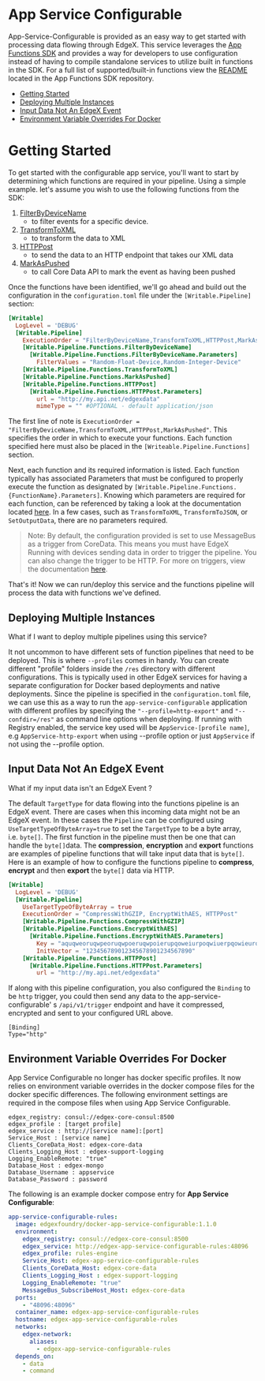 # App Service Configurable

App-Service-Configurable is provided as an easy way to get started with
processing data flowing through EdgeX. This service leverages the [App
Functions SDK](https://github.com/edgexfoundry/app-functions-sdk-go) and
provides a way for developers to use configuration instead of having to
compile standalone services to utilize built in functions in the SDK.
For a full list of supported/built-in functions view the
[README](https://github.com/edgexfoundry/app-functions-sdk-go) located
in the App Functions SDK repository.

<!--ts-->

-   [Getting Started](#getting-started)
-   [Deploying Multiple Instances](#deploying-multiple-instances)
-   [Input Data Not An EdgeX Event](#input-data-not-an-edgex-event)
-   [Environment Variable Overrides For
    Docker](#environment-variable-overrides-for-docker)

# Getting Started

To get started with the configurable app service, you'll want to start
by determining which functions are required in your pipeline. Using a
simple example. let's assume you wish to use the following functions
from the SDK:

1)  [FilterByDeviceName](https://github.com/edgexfoundry/app-functions-sdk-go#filtering)
    -   to filter events for a specific device.
2)  [TransformToXML](https://github.com/edgexfoundry/app-functions-sdk-go#conversion)
    -   to transform the data to XML
3)  [HTTPPost](https://github.com/edgexfoundry/app-functions-sdk-go#export-functions)
    -   to send the data to an HTTP endpoint that takes our XML data
4)  [MarkAsPushed](https://github.com/edgexfoundry/app-functions-sdk-go/blob/master/README.md#CoreData-Functions)
    -   to call Core Data API to mark the event as having been pushed

Once the functions have been identified, we'll go ahead and build out
the configuration in the `configuration.toml` file under the
`[Writable.Pipeline]` section:

``` toml
[Writable]
  LogLevel = 'DEBUG'
  [Writable.Pipeline]
    ExecutionOrder = "FilterByDeviceName,TransformToXML,HTTPPost,MarkAsPushed"
    [Writable.Pipeline.Functions.FilterByDeviceName]
      [Writable.Pipeline.Functions.FilterByDeviceName.Parameters]
        FilterValues = "Random-Float-Device,Random-Integer-Device"
    [Writable.Pipeline.Functions.TransformToXML]
    [Writable.Pipeline.Functions.MarkAsPushed]
    [Writable.Pipeline.Functions.HTTPPost]
      [Writable.Pipeline.Functions.HTTPPost.Parameters]
        url = "http://my.api.net/edgexdata"
        mimeType = "" #OPTIONAL - default application/json
```

The first line of note is
`ExecutionOrder = "FilterByDeviceName,TransformToXML,HTTPPost,MarkAsPushed"`.
This specifies the order in which to execute your functions. Each
function specified here must also be placed in the
`[Writeable.Pipeline.Functions]` section.

Next, each function and its required information is listed. Each
function typically has associated Parameters that must be configured to
properly execute the function as designated by
`[Writable.Pipeline.Functions.{FunctionName}.Parameters]`. Knowing which
parameters are required for each function, can be referenced by taking a
look at the documentation located
[here](https://github.com/edgexfoundry/app-functions-sdk-go#built-in-transformsfunctions).
In a few cases, such as `TransformToXML`, `TransformToJSON`, or
`SetOutputData`, there are no parameters required.

> Note: By default, the configuration provided is set to use MessageBus
> as a trigger from CoreData. This means you must have EdgeX Running
> with devices sending data in order to trigger the pipeline. You can
> also change the trigger to be HTTP. For more on triggers, view the
> documentation
> [here](https://github.com/edgexfoundry/app-functions-sdk-go#triggers).

That's it! Now we can run/deploy this service and the functions pipeline
will process the data with functions we've defined.

## Deploying Multiple Instances

What if I want to deploy multiple pipelines using this service?

It not uncommon to have different sets of function pipelines that need
to be deployed. This is where `--profiles` comes in handy. You can
create different "profile" folders inside the `/res` directory with
different configurations. This is typically used in other EdgeX services
for having a separate configuration for Docker based deployments and
native deployments. Since the pipeline is specified in the
`configuration.toml` file, we can use this as a way to run the
`app-service-configurable` application with different profiles by
specifying the `"--profile=http-export"` and `"--confdir=/res"` as
command line options when deploying. If running with Registry enabled,
the service key used will be `AppService-[profile name]`, e.g
`AppService-http-export` when using --profile option or just
`AppService` if not using the --profile option.

## Input Data Not An EdgeX Event

What if my input data isn't an EdgeX Event ?

The default `TargetType` for data flowing into the functions pipeline is
an EdgeX event. There are cases when this incoming data might not be an
EdgeX event. In these cases the `Pipeline` can be configured using
`UseTargetTypeOfByteArray=true` to set the `TargetType` to be a byte
array, i.e. `byte[]`. The first function in the pipeline must then be
one that can handle the `byte[]`data. The **compression**,
**encryption** and **export** functions are examples of pipeline
functions that will take input data that is `byte[]`. Here is an example
of how to configure the functions pipeline to **compress**, **encrypt**
and then **export** the `byte[]` data via HTTP.

``` toml
[Writable]
  LogLevel = 'DEBUG'
  [Writable.Pipeline]
    UseTargetTypeOfByteArray = true
    ExecutionOrder = "CompressWithGZIP, EncryptWithAES, HTTPPost"
    [Writable.Pipeline.Functions.CompressWithGZIP]
    [Writable.Pipeline.Functions.EncryptWithAES]
      [Writable.Pipeline.Functions.EncryptWithAES.Parameters]
        Key = "aquqweoruqwpeoruqwpoeruqwpoierupqoweiurpoqwiuerpqowieurqpowieurpoqiweuroipwqure"
        InitVector = "123456789012345678901234567890"
    [Writable.Pipeline.Functions.HTTPPost]
      [Writable.Pipeline.Functions.HTTPPost.Parameters]
        url = "http://my.api.net/edgexdata"
```

If along with this pipeline configuration, you also configured the
`Binding` to be `http` trigger, you could then send any data to the
app-service-configurable' s `/api/v1/trigger` endpoint and have it
compressed, encrypted and sent to your configured URL above.

    [Binding]
    Type="http"

## Environment Variable Overrides For Docker

App Service Configurable no longer has docker specific profiles. It now
relies on environment variable overrides in the docker compose files for
the docker specific differences. The following environment settings are
required in the compose files when using App Service Configurable.

    edgex_registry: consul://edgex-core-consul:8500
    edgex_profile : [target profile]
    edgex_service : http://[service name]:[port]
    Service_Host : [service name]
    Clients_CoreData_Host: edgex-core-data
    Clients_Logging_Host : edgex-support-logging
    Logging_EnableRemote: "true"
    Database_Host : edgex-mongo
    Database_Username : appservice
    Database_Password : password

The following is an example docker compose entry for **App Service
Configurable**:

``` yaml
app-service-configurable-rules:
  image: edgexfoundry/docker-app-service-configurable:1.1.0
  environment:
    edgex_registry: consul://edgex-core-consul:8500
    edgex_service: http://edgex-app-service-configurable-rules:48096
    edgex_profile: rules-engine
    Service_Host: edgex-app-service-configurable-rules
    Clients_CoreData_Host: edgex-core-data
    Clients_Logging_Host : edgex-support-logging
    Logging_EnableRemote: "true"      
    MessageBus_SubscribeHost_Host: edgex-core-data
  ports:
    - "48096:48096"
  container_name: edgex-app-service-configurable-rules
  hostname: edgex-app-service-configurable-rules
  networks:
    edgex-network:
      aliases:
        - edgex-app-service-configurable-rules
  depends_on:
    - data
    - command
```

